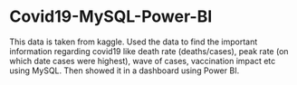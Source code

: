# Covid19-MySQL-Power-BI
This data is taken from kaggle.
Used the data to find the important information regarding covid19 like death rate (deaths/cases),
peak rate (on which date cases were highest), wave of cases, vaccination impact etc using MySQL. 
Then showed it in a dashboard using Power BI.

